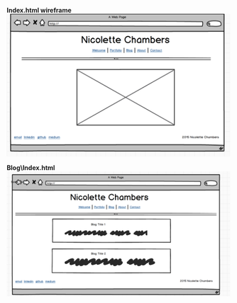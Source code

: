 **Index.html wireframe**
![Alt Site Map](imgs/wireframe-index.png)

**Blog\Index.html**
![Alt Site Map](imgs/wireframe-blog-index.png)
